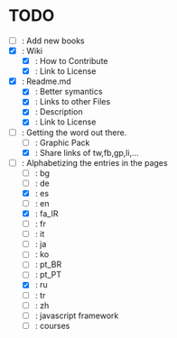 TODO
===

- [ ] : Add new books
- [x] : Wiki
    - [x] : How to Contribute
    - [x] : Link to License
- [x] : Readme.md
    - [x] : Better symantics
    - [x] : Links to other Files
    - [x] : Description
    - [x] : Link to License
- [ ] : Getting the word out there.
    - [ ] : Graphic Pack
    - [x] : Share links of tw,fb,gp,li,...
- [ ] : Alphabetizing the entries in the pages
    - [ ] : bg
    - [ ] : de
    - [x] : es
    - [ ] : en
    - [x] : fa_IR
    - [ ] : fr
    - [ ] : it
    - [ ] : ja
    - [ ] : ko
    - [ ] : pt_BR
    - [ ] : pt_PT
    - [x] : ru
    - [ ] : tr
    - [ ] : zh
    - [ ] : javascript framework
    - [ ] : courses

